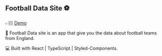 ## Football Data Site ⚽

👉🏽 [Demo](https://powerlink-assignment.netlify.app)

🌟 Football Data site is an app that give you the data about football teams from England. 

💻 Built with React | TypeScript | Styled-Components.
